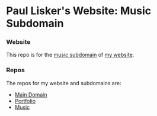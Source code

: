 # Paul Lisker's Website: Music Subdomain

### Website
This repo is for the [music subdomain](https://music.lisker.me) of [my website](https://lisker.me).

### Repos
The repos for my website and subdomains are:

* [Main Domain](https://github.com/plisker/plisker.github.io)
* [Portfolio](https://github.com/plisker/sub_portfolio)
* [Music](https://github.com/plisker/sub_music)